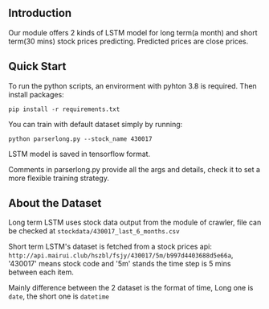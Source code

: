 ## Introduction
Our module offers 2 kinds of LSTM model for long term(a month) and short term(30 mins) stock prices predicting.
Predicted prices are close prices.
## Quick Start
To run the python scripts, an envirorment with pyhton 3.8 is required. 
Then install packages:
```
pip install -r requirements.txt
```

You can train with default dataset simply by running:
```
python parserlong.py --stock_name 430017
```
LSTM model is saved in tensorflow format.

Comments in parserlong.py provide all the args and details, check it to set a more flexible training strategy.

## About the Dataset
Long term LSTM uses stock data output from the module of crawler, file can be checked at `stockdata/430017_last_6_months.csv`

Short term LSTM's dataset is fetched from a stock prices api: `http://api.mairui.club/hszbl/fsjy/430017/5m/b997d4403688d5e66a`,
'430017' means stock code and '5m' stands the time step is 5 mins between each item.

Mainly difference between the 2 dataset is the format of time, Long one is `date`, the short one is `datetime`

